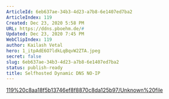 ```yaml
---
ArticleId: 6eb637ae-34b3-4d23-a7b8-6e1407ed7ba2
ArticleIndex: 119
Created: Dec 23, 2020 5:58 PM
URL: https://ddns.pboehm.de/#
Updated: Dec 23, 2020 7:45 PM
WebClipIndex: 119
author: Kailash Vetal
hero: 1_itpAdE6O7ldkLqBqvW2ZTA.jpeg
secret: false
slug: 6eb637ae-34b3-4d23-a7b8-6e1407ed7ba2
status: publish-ready
title: Selfhosted Dynamic DNS NO-IP
---
```

[119%20c8aa18f5b13746ef8f8870c8da125b97/Unknown%20file](119%20c8aa18f5b13746ef8f8870c8da125b97/Unknown%20file)
